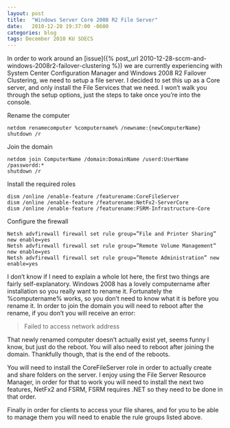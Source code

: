 ```yaml
---
layout: post
title:  "Windows Server Core 2008 R2 File Server"
date:   2010-12-28 19:37:00 -0600
categories: blog
tags: December 2010 KU SOECS
---
```

In order to work around an [issue]({% post_url 2010-12-28-sccm-and-windows-2008r2-failover-clustering %}) we are currently experiencing with System Center Configuration Manager and Windows 2008 R2 Failover Clustering, we need to setup a file server. I decided to set this up as a Core server, and only install the File Services that we need. I won’t walk you through the setup options, just the steps to take once you’re into the console.

Rename the computer

``` dos
netdom renamecomputer %computername% /newname:{newComputerName}
shutdown /r
```

Join the domain

``` dos
netdom join ComputerName /domain:DomainName /userd:UserName /passwordd:*
shutdown /r
```

Install the required roles

``` dos
dism /online /enable-feature /featurename:CoreFileServer
dism /online /enable-feature /featurename:NetFx2-ServerCore
dism /online /enable-feature /featurename:FSRM-Infrastructure-Core
```

Configure the firewall

``` dos
Netsh advfirewall firewall set rule group=”File and Printer Sharing” new enable=yes
Netsh advfirewall firewall set rule group=”Remote Volume Management” new enable=yes
Netsh advfirewall firewall set rule group=”Remote Administration” new enable=yes
```

I don’t know if I need to explain a whole lot here, the first two things are fairly self-explanatory. Windows 2008 has a lovely computername after installation so you really want to rename it. Fortunately the %computername% works, so you don’t need to know what it is before you rename it. In order to join the domain you will need to reboot after the rename, if you don’t you will receive an error:

> Failed to access network address

That newly renamed computer doesn’t actually exist yet, seems funny I know, but just do the reboot. You will also need to reboot after joining the domain. Thankfully though, that is the end of the reboots.

You will need to install the CoreFileServer role in order to actually create and share folders on the server. I enjoy using the File Server Resource Manager, in order for that to work you will need to install the next two features, NetFx2 and FSRM, FSRM requires .NET so they need to be done in that order.

Finally in order for clients to access your file shares, and for you to be able to manage them you will need to enable the rule groups listed above.
